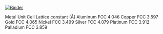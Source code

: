 
[![Binder](https://mybinder.org/badge_logo.svg)](https://mybinder.org/v2/gh/UCL-DDMD/ASE-Tutorials-/main/notebooks/?urlpath=lab)




Metal       Unit Cell     Lattice constant (Å)
Aluminum    FCC               4.046
Copper      FCC               3.597
Gold        FCC               4.065
Nickel      FCC               3.499
Silver      FCC               4.079
Platinum    FCC               3.912
Palladium   FCC               3.859










